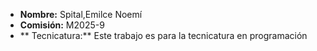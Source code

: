 - **Nombre:** Spital,Emilce Noemí  
- **Comisión:** M2025-9
- ** Tecnicatura:** Este trabajo es para la tecnicatura en programación 
